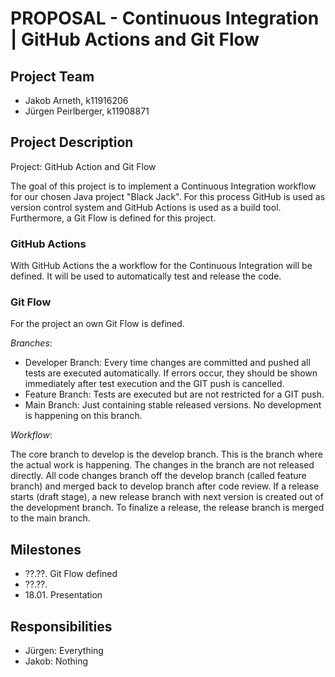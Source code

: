 # PROPOSAL - Continuous Integration | GitHub Actions and Git Flow

## Project Team
- Jakob Arneth, k11916206
- Jürgen Peirlberger, k11908871

## Project Description
Project: GitHub Action and Git Flow

The goal of this project is to implement a Continuous Integration workflow for our chosen Java project "Black Jack". For this process GitHub is used as version control system and GitHub Actions is used as a build tool. Furthermore, a Git Flow is defined for this project.

### GitHub Actions
With GitHub Actions the a workflow for the Continuous Integration will be defined. It will be used to automatically test and release the code.

### Git Flow
For the project an own Git Flow is defined. 

*Branches*:
- Developer Branch: Every time changes are committed and pushed all tests are executed automatically. If errors occur, they should be shown immediately after test execution and the GIT push is cancelled.
- Feature Branch: Tests are executed but are not restricted for a GIT push.
- Main Branch: Just containing stable released versions. No development is happening on this branch.

*Workflow*:

The core branch to develop is the develop branch. This is the branch where the actual work is happening. The changes in the branch are not released directly. All code changes branch off the develop branch (called feature branch) and merged back to develop branch after code review. If a release starts (draft stage), a new release branch with next version is created out of the development branch. To finalize a release, the release branch is merged to the main branch.

## Milestones
- ??.??. Git Flow defined
- ??.??.
- 18.01. Presentation

## Responsibilities
- Jürgen: Everything
- Jakob: Nothing
